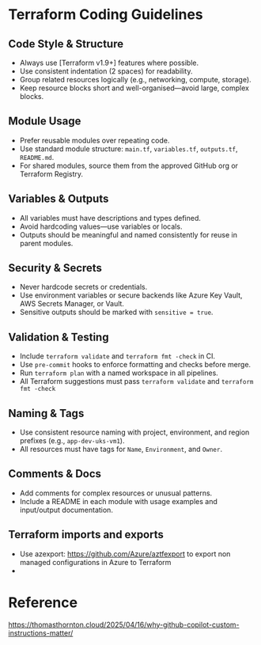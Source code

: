 # Terraform Coding Guidelines
 
## Code Style & Structure
- Always use [Terraform v1.9+] features where possible.
- Use consistent indentation (2 spaces) for readability.
- Group related resources logically (e.g., networking, compute, storage).
- Keep resource blocks short and well-organised—avoid large, complex blocks.
 
## Module Usage
- Prefer reusable modules over repeating code.
- Use standard module structure: `main.tf`, `variables.tf`, `outputs.tf`, `README.md`.
- For shared modules, source them from the approved GitHub org or Terraform Registry.
 
## Variables & Outputs
- All variables must have descriptions and types defined.
- Avoid hardcoding values—use variables or locals.
- Outputs should be meaningful and named consistently for reuse in parent modules.
 
##  Security & Secrets
- Never hardcode secrets or credentials.
- Use environment variables or secure backends like Azure Key Vault, AWS Secrets Manager, or Vault.
- Sensitive outputs should be marked with `sensitive = true`.
 
## Validation & Testing
- Include `terraform validate` and `terraform fmt -check` in CI.
- Use `pre-commit` hooks to enforce formatting and checks before merge.
- Run `terraform plan` with a named workspace in all pipelines.
- All Terraform suggestions must pass `terraform validate` and `terraform fmt -check`
 
## Naming & Tags
- Use consistent resource naming with project, environment, and region prefixes (e.g., `app-dev-uks-vm1`).
- All resources must have tags for `Name`, `Environment`, and `Owner`.
 
## Comments & Docs
- Add comments for complex resources or unusual patterns.
- Include a README in each module with usage examples and input/output documentation.

## Terraform imports and exports
- Use azexport: https://github.com/Azure/aztfexport to export non managed configurations in Azure to Terraform
- 

# Reference
https://thomasthornton.cloud/2025/04/16/why-github-copilot-custom-instructions-matter/
